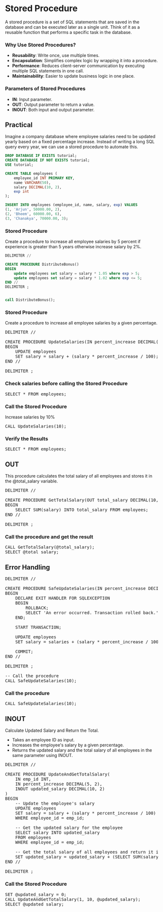 # Stored Procedure

A stored procedure is a set of SQL statements that are saved in the database and can be executed later as a single unit. Think of it as a reusable function that performs a specific task in the database.


### Why Use Stored Procedures?
- **Reusability**: Write once, use multiple times.
- **Encapsulation**: Simplifies complex logic by wrapping it into a procedure.
- **Performance**: Reduces client-server communication by executing multiple SQL statements in one call.
- **Maintainability**: Easier to update business logic in one place.


### Parameters of Stored Procedures
- **IN**: Input parameter.
- **OUT**: Output parameter to return a value.
- **INOUT**: Both input and output parameter.

## Practical
Imagine a company database where employee salaries need to be updated yearly based on a fixed percentage increase. Instead of writing a long SQL query every year, we can use a stored procedure to automate this.

```sql
DROP DATABASE IF EXISTS tutorial;
CREATE DATABASE IF NOT EXISTS tutorial;
USE tutorial;

CREATE TABLE employees (
    employee_id INT PRIMARY KEY,
    name VARCHAR(50),
    salary DECIMAL(10, 2),
    exp int
);

INSERT INTO employees (employee_id, name, salary, exp) VALUES
(1, 'Arjun', 50000.00, 2),
(2, 'Bheem', 60000.00, 6),
(3, 'Chanakya', 70000.00, 3);
```

### Stored Procedure
Create a procedure to increase all employee salaries by 5 percent if experience is greater than 5 years otherwise increase salary by 2%.

```sql
DELIMITER //

CREATE PROCEDURE DistributeBonus()
BEGIN
    update employees set salary = salary * 1.05 where exp > 5;
    update employees set salary = salary * 1.02 where exp <= 5;
END // 
DELIMITER ;


call DistributeBonus();
```



### Stored Procedure
Create a procedure to increase all employee salaries by a given percentage.

<pre>
DELIMITER //

CREATE PROCEDURE UpdateSalaries(IN percent_increase DECIMAL(5, 2))
BEGIN
    UPDATE employees
    SET salary = salary + (salary * percent_increase / 100);
END //

DELIMITER ;
</pre>

### Check salaries before calling the Stored Procedure
<pre>
SELECT * FROM employees;
</pre>

### Call the Stored Procedure
Increase salaries by 10%
<pre>
CALL UpdateSalaries(10);
</pre>

### Verify the Results
<pre>
SELECT * FROM employees;
</pre>


## OUT
This procedure calculates the total salary of all employees and stores it in the @total_salary variable.

<pre>
DELIMITER //

CREATE PROCEDURE GetTotalSalary(OUT total_salary DECIMAL(10, 2))
BEGIN
    SELECT SUM(salary) INTO total_salary FROM employees;
END //

DELIMITER ;
</pre>

### Call the procedure and get the result
<pre>
CALL GetTotalSalary(@total_salary);
SELECT @total_salary;
</pre>

## Error Handling
<pre>
DELIMITER //

CREATE PROCEDURE SafeUpdateSalaries(IN percent_increase DECIMAL(5, 2))
BEGIN
    DECLARE EXIT HANDLER FOR SQLEXCEPTION
    BEGIN
        ROLLBACK;
        SELECT 'An error occurred. Transaction rolled back.' AS error_message;
    END;

    START TRANSACTION;

    UPDATE employees
    SET salary = salaries + (salary * percent_increase / 100);

    COMMIT;
END //

DELIMITER ;

-- Call the procedure
CALL SafeUpdateSalaries(10);
</pre>

### Call the procedure
<pre>
CALL SafeUpdateSalaries(10);
</pre>

## INOUT
Calculate Updated Salary and Return the Total.
- Takes an employee ID as input.
- Increases the employee's salary by a given percentage.
- Returns the updated salary and the total salary of all employees in the same parameter using INOUT.

<pre>
DELIMITER //

CREATE PROCEDURE UpdateAndGetTotalSalary(
    IN emp_id INT,
    IN percent_increase DECIMAL(5, 2),
    INOUT updated_salary DECIMAL(10, 2)
)
BEGIN
    -- Update the employee's salary
    UPDATE employees
    SET salary = salary + (salary * percent_increase / 100)
    WHERE employee_id = emp_id;

    -- Get the updated salary for the employee
    SELECT salary INTO updated_salary
    FROM employees
    WHERE employee_id = emp_id;

    -- Get the total salary of all employees and return it in the same parameter
    SET updated_salary = updated_salary + (SELECT SUM(salary) FROM employees);
END //

DELIMITER ;
</pre>

### Call the Stored Procedure

<pre>
SET @updated_salary = 0;
CALL UpdateAndGetTotalSalary(1, 10, @updated_salary);
SELECT @updated_salary;
</pre>